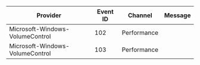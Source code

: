 Provider                         |  Event ID  |  Channel      |  Message
---------------------------------|------------|---------------|---------
Microsoft-Windows-VolumeControl  |  102       |  Performance  |
Microsoft-Windows-VolumeControl  |  103       |  Performance  |